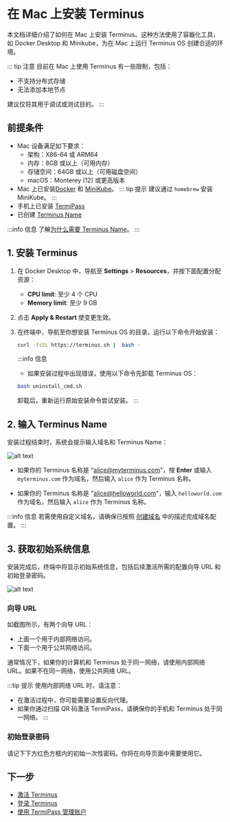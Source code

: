 
# 在 Mac 上安装 Terminus

本文档详细介绍了如何在 Mac 上安装 Terminus。这种方法使用了容器化工具，如 Docker Desktop 和 Minikube，为在 Mac 上运行 Terminus OS 创建合适的环境。

::: tip 注意
目前在 Mac 上使用 Terminus 有一些限制，包括：
- 不支持分布式存储
- 无法添加本地节点

建议仅将其用于调试或测试目的。
:::

## 前提条件

-  Mac 设备满足如下要求：
   - 架构：X86-64 或 ARM64
   - 内存：8GB 或以上（可用内存）
   - 存储空间：64GB 或以上（可用磁盘空间）
   - macOS：Monterey (12) 或更高版本
- Mac 上已安装[Docker](https://www.docker.com/products/docker-desktop/) 和 [MiniKube](https://minikube.sigs.k8s.io/docs/start/?arch=%2Fmacos%2Farm64%2Fstable%2Fhomebrew)。
::: tip 提示
建议通过 `homebrew` 安装 MiniKube。
:::
- 手机上已安装 [TermiPass](../../../termipass/overview.md#download)
- 已创建 [Terminus Name](../../../termipass/account/index.md#create-terminus-name)

:::info 信息
了解[为什么需要 Terminus Name](../../../../overview/terminus/terminus-name.md#为什么需要-terminus-name)。
:::

## 1. 安装 Terminus 

1. 在 Docker Desktop 中，导航至 **Settings** > **Resources**，并按下面配置分配资源：
    - **CPU limit**: 至少 4 个 CPU
    - **Memory limit**: 至少 9 GB
  
2. 点击 **Apply & Restart** 使变更生效。
    
3. 在终端中，导航至你想安装 Terminus OS 的目录，运行以下命令开始安装：

   ```bash
   curl -fsSL https://terminus.sh |  bash - 
   ```

   :::info 信息
   - 如果安装过程中出现错误，使用以下命令先卸载 Terminus OS：

   ```bash
   bash uninstall_cmd.sh
   ```
   卸载后，重新运行原始安装命令尝试安装。
   :::
 
## 2. 输入 Terminus Name

安装过程结束时，系统会提示输入域名和 Terminus Name：

![alt text](/images/how-to/terminus/enter_terminus_name.png)

- 如果你的 Terminus 名称是 "alice@myterminus.com"，按 **Enter** 或输入 `myterminus.com` 作为域名，然后输入 `alice` 作为 Terminus 名称。

- 如果你的 Terminus 名称是 "alice@helloworld.com"，输入 `helloworld.com` 作为域名，然后输入 `alice` 作为 Terminus 名称。

:::info 信息
若需使用自定义域名，请确保已按照 [创建域名](../../../space/domain/host-domain.md) 中的描述完成域名配置。
:::

## 3. 获取初始系统信息

安装完成后，终端中将显示初始系统信息，包括后续激活所需的配置向导 URL 和初始登录密码。

![alt text](/images/how-to/terminus/one_time_password.png)

### 向导 URL

如截图所示，有两个向导 URL：

- 上面一个用于内部网络访问。
- 下面一个用于公共网络访问。

通常情况下，如果你的计算机和 Terminus 处于同一网络，请使用内部网络 URL。如果不在同一网络，使用公共网络 URL。

:::tip 提示
使用内部网络 URL 时，请注意：
- 在激活过程中，你可能需要设置反向代理。
- 如果你通过扫描 QR 码激活 TermiPass，请确保你的手机和 Terminus 处于同一网络。
:::

### 初始登录密码

请记下下方红色方框内的初始一次性密码。你将在向导页面中需要使用它。

## 下一步

- [激活 Terminus](../wizard.md)
- [登录 Terminus](../login.md)
- [使用 TermiPass 管理账户](../../../termipass/account/index.md)

